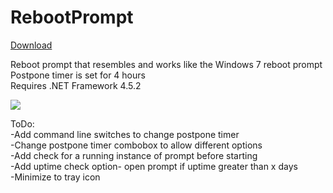 # RebootPrompt

<a href="https://github.com/smthbh/RebootPrompt/releases/latest">Download</a>

Reboot prompt that resembles and works like the Windows 7 reboot prompt <br>
Postpone timer is set for 4 hours<br>
Requires .NET Framework 4.5.2

<img src=https://i.imgur.com/lquTTyR.png>

ToDo:<br>
-Add command line switches to change postpone timer<br>
-Change postpone timer combobox to allow different options<br>
-Add check for a running instance of prompt before starting<br>
-Add uptime check option- open prompt if uptime greater than x days<br>
-Minimize to tray icon<br>
